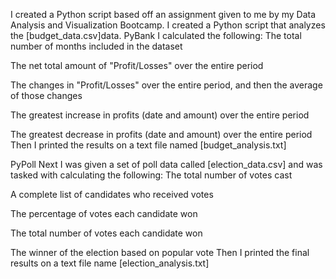 I created a Python script based off an assignment given to me by my Data Analysis and Visualization Bootcamp. I created a Python script that analyzes the [budget_data.csv]data.
PyBank
I calculated the following:
The total number of months included in the dataset

The net total amount of "Profit/Losses" over the entire period

The changes in "Profit/Losses" over the entire period, and then the average of those changes

The greatest increase in profits (date and amount) over the entire period

The greatest decrease in profits (date and amount) over the entire period
Then I printed the results on a text file named [budget_analysis.txt]

PyPoll
Next I was given a set of poll data called [election_data.csv] and was tasked with calculating the following:
The total number of votes cast

A complete list of candidates who received votes

The percentage of votes each candidate won

The total number of votes each candidate won

The winner of the election based on popular vote
Then I printed the final results on a text file name [election_analysis.txt]
